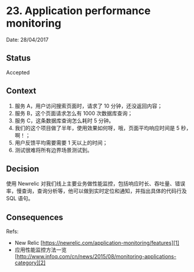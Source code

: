 # 23. Application performance monitoring

Date: 28/04/2017

## Status

Accepted

## Context

1. 服务 A，用户访问搜索页面时，请求了 10 分钟，还没返回内容；
2. 服务 B，这个页面请求怎么有 1000 次数据库查询；
3. 服务 C，这条数据库查询怎么耗时 5 分钟。
4. 我们的这个项目做了半年，使用效果如何呀，哦，页面平均响应时间是 5 秒，啊！；
5. 用户反馈平均需要需要 1 天以上的时间；
6. 测试很难将所有边界场景测试到。

## Decision

使用 Newrelic 对我们线上主要业务做性能监控，包括响应时长、吞吐量、错误率，慢查询，查询分析等，他可以做到实时定位和通知，并指出具体的代码行及 SQL 语句。

## Consequences

Refs:

* New Relic [https://newrelic.com/application-monitoring/features][1]
* 应用性能监控方法一览 [http://www.infoq.com/cn/news/2015/08/monitoring-applications-category][2]

[1]:	https://newrelic.com/application-monitoring/features
[2]:	http://www.infoq.com/cn/news/2015/08/monitoring-applications-category